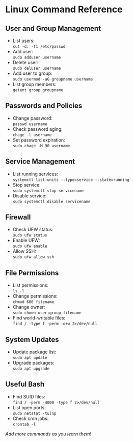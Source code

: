 # Linux Command Reference

## User and Group Management

- List users:  
  `cut -d: -f1 /etc/passwd`
- Add user:  
  `sudo adduser username`
- Delete user:  
  `sudo deluser username`
- Add user to group:  
  `sudo usermod -aG groupname username`
- List group members:  
  `getent group groupname`

## Passwords and Policies

- Change password:  
  `passwd username`
- Check password aging:  
  `chage -l username`
- Set password expiration:  
  `sudo chage -M 90 username`

## Service Management

- List running services:  
  `systemctl list-units --type=service --state=running`
- Stop service:  
  `sudo systemctl stop servicename`
- Disable service:  
  `sudo systemctl disable servicename`

## Firewall

- Check UFW status:  
  `sudo ufw status`
- Enable UFW:  
  `sudo ufw enable`
- Allow SSH:  
  `sudo ufw allow ssh`

## File Permissions

- List permissions:  
  `ls -l`
- Change permissions:  
  `chmod 600 filename`
- Change owner:  
  `sudo chown user:group filename`
- Find world-writable files:  
  `find / -type f -perm -o+w 2>/dev/null`

## System Updates

- Update package list:  
  `sudo apt update`
- Upgrade packages:  
  `sudo apt upgrade`

## Useful Bash

- Find SUID files:  
  `find / -perm -4000 -type f 2>/dev/null`
- List open ports:  
  `sudo netstat -tulnp`
- Check cron jobs:  
  `crontab -l`

*Add more commands as you learn them!*
